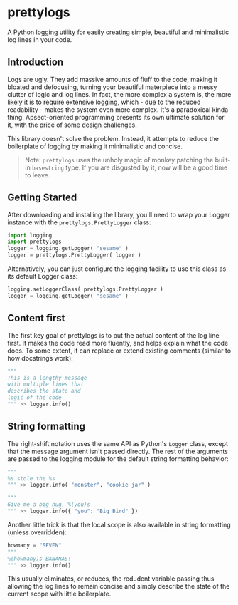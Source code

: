 prettylogs
==========
A Python logging utility for easily creating simple, beautiful and minimalistic log lines in your code.

Introduction
------------
Logs are ugly. They add massive amounts of fluff to the code, making it bloated and defocusing, turning your beautiful materpiece into a messy clutter of logic and log lines. In fact, the more complex a system is, the more likely it is to require extensive logging, which - due to the reduced readability - makes the system even more complex. It's a paradoxical kinda thing. Apsect-oriented programming presents its own ultimate solution for it, with the price of some design challenges.

This library doesn't solve the problem. Instead, it attempts to reduce the boilerplate of logging by making it minimalistic and concise.

> Note: `prettylogs` uses the unholy magic of monkey patching the built-in `basestring` type. If you are disgusted by it, now will be a good time to leave.

Getting Started
---------------
After downloading and installing the library, you'll need to wrap your Logger instance with the `prettylogs.PrettyLogger` class:
```python
import logging
import prettylogs
logger = logging.getLogger( "sesame" )
logger = prettylogs.PrettyLogger( logger )
```

Alternatively, you can just configure the logging facility to use this class as its default Logger class:
```python
logging.setLoggerClass( prettylogs.PrettyLogger )
logger = logging.getLogger( "sesame" )
```

Content first
-------------
The first key goal of prettylogs is to put the actual content of the log line first. It makes the code read more fluently, and helps explain what the code does. To some extent, it can replace or extend existing comments (similar to how docstrings work):

```python
"""
This is a lengthy message
with multiple lines that
describes the state and 
logic of the code
""" >> logger.info()
```

String formatting
-----------------
The right-shift notation uses the same API as Python's `Logger` class, except that the message argument isn't passed directly. The rest of the arguments are passed to the logging module for the default string formatting behavior:

```python
"""
%s stole the %s
""" >> logger.info( "monster", "cookie jar" )

"""
Give me a big hug, %(you)s
""" >> logger.info({ "you": "Big Bird" })
```

Another little trick is that the local scope is also available in string formatting (unless overridden):

```python
howmany = "SEVEN"
"""
%(howmany)s BANANAS!
""" >> logger.info()
```

This usually eliminates, or reduces, the redudent variable passing thus allowing the log lines to remain concise and simply describe the state of the current scope with little boilerplate.
